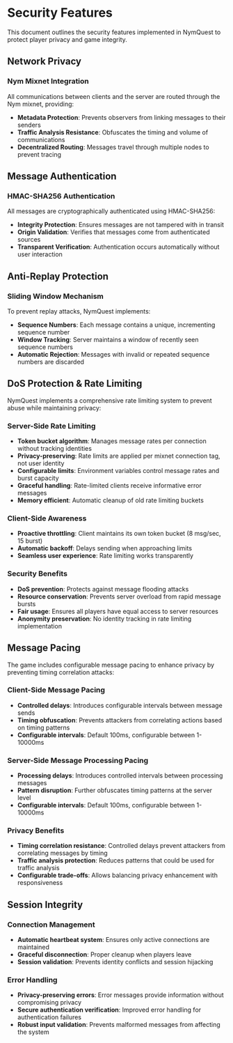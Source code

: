 # Security Features

This document outlines the security features implemented in NymQuest to protect player privacy and game integrity.

## Network Privacy

### Nym Mixnet Integration

All communications between clients and the server are routed through the Nym mixnet, providing:
- **Metadata Protection**: Prevents observers from linking messages to their senders
- **Traffic Analysis Resistance**: Obfuscates the timing and volume of communications
- **Decentralized Routing**: Messages travel through multiple nodes to prevent tracing

## Message Authentication

### HMAC-SHA256 Authentication

All messages are cryptographically authenticated using HMAC-SHA256:
- **Integrity Protection**: Ensures messages are not tampered with in transit
- **Origin Validation**: Verifies that messages come from authenticated sources
- **Transparent Verification**: Authentication occurs automatically without user interaction

## Anti-Replay Protection

### Sliding Window Mechanism

To prevent replay attacks, NymQuest implements:
- **Sequence Numbers**: Each message contains a unique, incrementing sequence number
- **Window Tracking**: Server maintains a window of recently seen sequence numbers
- **Automatic Rejection**: Messages with invalid or repeated sequence numbers are discarded

## DoS Protection & Rate Limiting

NymQuest implements a comprehensive rate limiting system to prevent abuse while maintaining privacy:

### Server-Side Rate Limiting
- **Token bucket algorithm**: Manages message rates per connection without tracking identities
- **Privacy-preserving**: Rate limits are applied per mixnet connection tag, not user identity
- **Configurable limits**: Environment variables control message rates and burst capacity
- **Graceful handling**: Rate-limited clients receive informative error messages
- **Memory efficient**: Automatic cleanup of old rate limiting buckets

### Client-Side Awareness
- **Proactive throttling**: Client maintains its own token bucket (8 msg/sec, 15 burst)
- **Automatic backoff**: Delays sending when approaching limits
- **Seamless user experience**: Rate limiting works transparently

### Security Benefits
- **DoS prevention**: Protects against message flooding attacks
- **Resource conservation**: Prevents server overload from rapid message bursts
- **Fair usage**: Ensures all players have equal access to server resources
- **Anonymity preservation**: No identity tracking in rate limiting implementation

## Message Pacing

The game includes configurable message pacing to enhance privacy by preventing timing correlation attacks:

### Client-Side Message Pacing
- **Controlled delays**: Introduces configurable intervals between message sends
- **Timing obfuscation**: Prevents attackers from correlating actions based on timing patterns
- **Configurable intervals**: Default 100ms, configurable between 1-10000ms

### Server-Side Message Processing Pacing
- **Processing delays**: Introduces controlled intervals between processing messages
- **Pattern disruption**: Further obfuscates timing patterns at the server level
- **Configurable intervals**: Default 100ms, configurable between 1-10000ms

### Privacy Benefits
- **Timing correlation resistance**: Controlled delays prevent attackers from correlating messages by timing
- **Traffic analysis protection**: Reduces patterns that could be used for traffic analysis
- **Configurable trade-offs**: Allows balancing privacy enhancement with responsiveness

## Session Integrity

### Connection Management
- **Automatic heartbeat system**: Ensures only active connections are maintained
- **Graceful disconnection**: Proper cleanup when players leave
- **Session validation**: Prevents identity conflicts and session hijacking

### Error Handling
- **Privacy-preserving errors**: Error messages provide information without compromising privacy
- **Secure authentication verification**: Improved error handling for authentication failures
- **Robust input validation**: Prevents malformed messages from affecting the system
